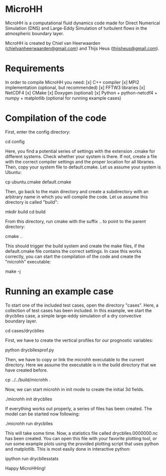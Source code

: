 MicroHH
=======
MicroHH is a computational fluid dynamics code made for Direct Numerical Simulation (DNS) and Large-Eddy Simulation of turbulent flows in the atmospheric boundary layer.

MicroHH is created by Chiel van Heerwaarden (chielvanheerwaarden@gmail.com) and Thijs Heus (thijsheus@gmail.com).

Requirements
============
In order to compile MicroHH you need:
[x] C++ compiler
[x] MPI2 implementation (optional, but recommended)
[x] FFTW3 libraries
[x] NetCDF4
[x] CMake
[x] Doxygen (optional)
[x] Python + python-netcdf4 + numpy + matplotlib (optional for running example cases)

Compilation of the code
=======================
First, enter the config directory: 

cd config

Here, you find a potential series of settings with the extension .cmake for different systems. Check whether your system is there. If not, create a file with the correct compiler settings and the proper location for all libraries. Then, copy your system file to default.cmake. Let us assume your system is Ubuntu:

cp ubuntu.cmake default.cmake

Then, go back to the main directory and create a subdirectory with an arbitrary name in which you will compile the code. Let us assume this directory is called "build":

mkdir build
cd build

From this directory, run cmake with the suffix .. to point to the parent directory:

cmake ..

This should trigger the build system and create the make files, if the default.cmake file contains the correct settings. In case this works correctly, you can start the compilation of the code and create the "microhh" executable:

make -j

Running an example case
=======================
To start one of the included test cases, open the directory "cases". Here, a collection of test cases has been included. In this example, we start the drycblles case, a simple large-eddy simulation of a dry convective boundary layer.

cd cases/drycblles

First, we have to create the vertical profiles for our prognostic variables:

python drycbllesprof.py

Then, we have to copy or link the microhh executable to the current directory. Here we assume the executable is in the build directory that we have created before.

cp ../../build/microhh .

Now, we can start microhh in init mode to create the initial 3d fields.

./microhh init drycblles

If everything works out properly, a series of files has been created. The model can be started now following:

./microhh run drycblles

This will take some time. Now, a statistics file called drycblles.0000000.nc has been created. You can open this file with your favorite plotting tool, or run some example plots using the provided plotting script that uses python and matplotlib. This is most easily done in interactive python:

ipython
run drycbllesstats

Happy MicroHHing!
